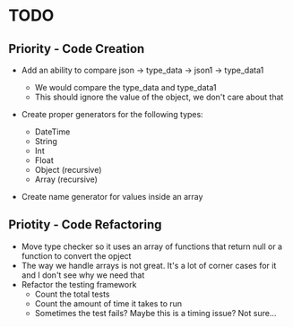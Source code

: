 # TODO

## Priority - Code Creation

* Add an ability to compare json -> type_data -> json1 -> type_data1
    * We would compare the type_data and type_data1
    * This should ignore the value of the object, we don't care about that

* Create proper generators for the following types: 
    * DateTime
    * String
    * Int
    * Float
    * Object (recursive)
    * Array (recursive)

* Create name generator for values inside an array

## Priotity - Code Refactoring

* Move type checker so it uses an array of functions that return null or a function to convert the opject
* The way we handle arrays is not great. It's a lot of corner cases for it and I don't see why we need that
* Refactor the testing framework
    * Count the total tests 
    * Count the amount of time it takes to run
    * Sometimes the test fails? Maybe this is a timing issue? Not sure...
